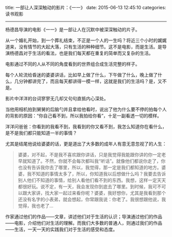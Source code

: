 title: 一部让人深深触动的影片：《一一》
date: 2015-06-13 12:45:10
categories: 读书观影

---


杨德昌导演的电影《一一》是一部让人在沉默中被深深触动的片子。

<!--more-->

从一个婚礼开始，到一个葬礼结束，不正是一个人的一生吗？将近三个小时的娓娓道来，没有情节的大起大落，只有生活的种种细节。这不是电影，而是生活。是导演杨德昌对于生活的看法，也是我们每天都在重复的简单而又复杂的生活。

电影通过不同的人从不同的角度看到的世界组合成生活完整的样子。

每个人轮流给昏迷的婆婆讲话，比如早上做了什么，下午做了什么，晚上做了什么，几分钟都讲完了，而且每天都讲得一模一样，这就是我们的生活吗？是，又不是。

影片中洋洋的台词寥寥无几却又句句直抵内心深处。

当他用相机拍到舅舅的后脑勺并且拿给他看时，说出了他为什么要不停的拍每个人的背影的原因：“你自己看不到，所以我拍给你看”，十足一副看透一切的模样。

洋洋问爸爸：你看到的我看不到，我看到的你又看不到，我怎么知道你在看什么，是不是我们都只能知道一半的事情？

尤其是结尾他说给婆婆的话，更是道出了大多数的成年人有意无意忽视了的人生：

> 婆婆，对不起，不是我不喜欢跟你讲话，只是我觉得我能跟你讲的你一定老早就知道了。不然，你就不会每次都叫我“听话”。就像他们都说你走了，你也没有告诉我你去了哪里，所以，我觉得，那一定是我们都知道的地方。婆婆，我不知道的事情太多了，所以，你知道我以后想做什么吗？我要去告诉别人他们不知道的事情，给别人看他们看不到的东西。我想，这样一定天天都很好玩。说不定，有一天，我会发现你到底去了哪里。到时候，我可不可以跟大家讲，找大家一起过来看你呢？婆婆，我好想你，尤其是我看到那个还没有名字的小表弟，就会想起，你常跟我说：你老了。我很想跟他说，我觉得，我也老了... 



作家通过他们的作品——文章，讲述他们对于生活的认识；导演通过他们的作品——电影，介绍他们对生活的理解。而我们大多数的普通人，则通过我们的作品——生活，一天一天的实践我们对于生活的感受和态度。
